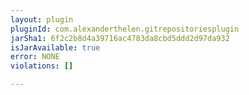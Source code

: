 ```yaml
---
layout: plugin
pluginId: com.alexanderthelen.gitrepositoriesplugin
jarSha1: 6f2c2b8d4a39716ac4783da8cbd5ddd2d97da932
isJarAvailable: true
error: NONE
violations: []

---
```

